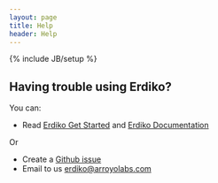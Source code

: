 ```yaml
---
layout: page
title: Help
header: Help
---
```

{% include JB/setup %}

## Having trouble using Erdiko?

You can:  

* Read [Erdiko Get Started](./getStarted.html) and [Erdiko Documentation](./documentation.html)

Or

* Create a [Github issue](https://github.com/arroyo/Erdiko/issues)
* Email to us erdiko@arroyolabs.com



